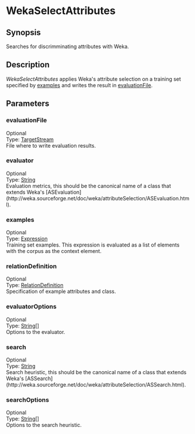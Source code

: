 <h1 class="module">WekaSelectAttributes</h1>

## Synopsis

Searches for discrimminating attributes with Weka.

## Description

*WekaSelectAttributes* applies Weka's attribute selection on a training set specified by <a href="#examples" class="param">examples</a> and writes the result in <a href="#evaluationFile" class="param">evaluationFile</a>.

## Parameters

<h3 name="evaluationFile" class="param">evaluationFile</h3>

<div class="param-level param-level-optional">Optional
</div>
<div class="param-type">Type: <a href="../converter/fr.inra.maiage.bibliome.util.streams.TargetStream" class="converter">TargetStream</a>
</div>
File where to write evaluation results.

<h3 name="evaluator" class="param">evaluator</h3>

<div class="param-level param-level-optional">Optional
</div>
<div class="param-type">Type: <a href="../converter/java.lang.String" class="converter">String</a>
</div>
Evaluation metrics, this should be the canonical name of a class that extends Weka's [ASEvaluation](http://weka.sourceforge.net/doc/weka/attributeSelection/ASEvaluation.html).

<h3 name="examples" class="param">examples</h3>

<div class="param-level param-level-optional">Optional
</div>
<div class="param-type">Type: <a href="../converter/fr.inra.maiage.bibliome.alvisnlp.core.corpus.expressions.Expression" class="converter">Expression</a>
</div>
Training set examples. This expression is evaluated as a list of elements with the corpus as the context element.

<h3 name="relationDefinition" class="param">relationDefinition</h3>

<div class="param-level param-level-optional">Optional
</div>
<div class="param-type">Type: <a href="../converter/fr.inra.maiage.bibliome.alvisnlp.bibliomefactory.modules.weka.RelationDefinition" class="converter">RelationDefinition</a>
</div>
Specification of example attributes and class.

<h3 name="evaluatorOptions" class="param">evaluatorOptions</h3>

<div class="param-level param-level-optional">Optional
</div>
<div class="param-type">Type: <a href="../converter/java.lang.String[]" class="converter">String[]</a>
</div>
Options to the evaluator.

<h3 name="search" class="param">search</h3>

<div class="param-level param-level-optional">Optional
</div>
<div class="param-type">Type: <a href="../converter/java.lang.String" class="converter">String</a>
</div>
Search heuristic, this should be the canonical name of a class that extends Weka's [ASSearch](http://weka.sourceforge.net/doc/weka/attributeSelection/ASSearch.html).

<h3 name="searchOptions" class="param">searchOptions</h3>

<div class="param-level param-level-optional">Optional
</div>
<div class="param-type">Type: <a href="../converter/java.lang.String[]" class="converter">String[]</a>
</div>
Options to the search heuristic.

